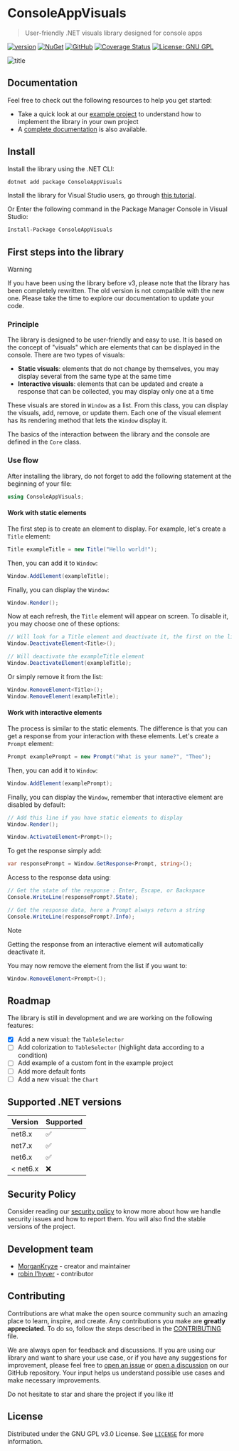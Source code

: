 # ConsoleAppVisuals

> User-friendly .NET visuals library designed for console apps

[![version](https://img.shields.io/nuget/v/ConsoleAppVisuals.svg?label=version)](https://www.nuget.org/packages/ConsoleAppVisuals/) [![NuGet](https://img.shields.io/nuget/dt/ConsoleAppVisuals.svg)](https://www.nuget.org/packages/ConsoleAppVisuals/) [![GitHub](https://img.shields.io/github/stars/MorganKryze/consoleappvisuals.svg?style=flat&logo=github&colorB=yellow&label=stars)](https://github.com/MorganKryze/ConsoleAppVisuals) [![Coverage Status](https://coveralls.io/repos/github/MorganKryze/ConsoleAppVisuals/badge.svg?branch=main)](https://coveralls.io/github/MorganKryze/ConsoleAppVisuals?branch=main) [![License: GNU GPL](https://img.shields.io/badge/License-GNU_GPL-orange.svg)](https://github.com/MorganKryze/ConsoleAppVisuals/blob/main/LICENSE)

![title](docs/assets/vid/gif/presentation.gif)

## Documentation

Feel free to check out the following resources to help you get started:

- Take a quick look at our [example project](https://github.com/MorganKryze/ConsoleAppVisuals/blob/main/example/Program.cs) to understand how to implement the library in your own project
- A [complete documentation](https://morgankryze.github.io/ConsoleAppVisuals/) is also available.

## Install

Install the library using the .NET CLI:

```bash
dotnet add package ConsoleAppVisuals
```

Install the library for Visual Studio users, go through [this tutorial](https://www.youtube.com/watch?v=IprbRazS3b8).

Or Enter the following command in the Package Manager Console in Visual Studio:

```bash
Install-Package ConsoleAppVisuals
```

## First steps into the library

> [!WARNING]
> If you have been using the library before v3, please note that the library has been completely rewritten. The old version is not compatible with the new one. Please take the time to explore our documentation to update your code.

### Principle

The library is designed to be user-friendly and easy to use. It is based on the concept of "visuals" which are elements that can be displayed in the console. There are two types of visuals:

- **Static visuals**: elements that do not change by themselves, you may display several from the same type at the same time
- **Interactive visuals**: elements that can be updated and create a response that can be collected, you may display only one at a time

These visuals are stored in `Window` as a list. From this class, you can display the visuals, add, remove, or update them. Each one of the visual element has its rendering method that lets the `Window` display it.

The basics of the interaction between the library and the console are defined in the `Core` class.

### Use flow

After installing the library, do not forget to add the following statement at the beginning of your file:

```csharp
using ConsoleAppVisuals;
```

#### Work with static elements

The first step is to create an element to display. For example, let's create a `Title` element:

```csharp
Title exampleTitle = new Title("Hello world!");
```

Then, you can add it to `Window`:

```csharp
Window.AddElement(exampleTitle);
```

Finally, you can display the `Window`:

```csharp
Window.Render();
```

Now at each refresh, the `Title` element will appear on screen. To disable it, you may choose one of these options:

```csharp
// Will look for a Title element and deactivate it, the first on the list
Window.DeactivateElement<Title>();

// Will deactivate the exampleTitle element
Window.DeactivateElement(exampleTitle);
```

Or simply remove it from the list:

```csharp
Window.RemoveElement<Title>();
Window.RemoveElement(exampleTitle);
```

#### Work with interactive elements

The process is similar to the static elements. The difference is that you can get a response from your interaction with these elements. Let's create a `Prompt` element:

```csharp
Prompt examplePrompt = new Prompt("What is your name?", "Theo");
```

Then, you can add it to `Window`:

```csharp
Window.AddElement(examplePrompt);
```

Finally, you can display the `Window`, remember that interactive element are disabled by default:

```csharp
// Add this line if you have static elements to display
Window.Render();

Window.ActivateElement<Prompt>();
```

To get the response simply add:

```csharp
var responsePrompt = Window.GetResponse<Prompt, string>();
```

Access to the response data using:

```csharp
// Get the state of the response : Enter, Escape, or Backspace
Console.WriteLine(responsePrompt?.State);

// Get the response data, here a Prompt always return a string
Console.WriteLine(responsePrompt?.Info);
```

> [!NOTE]
> Getting the response from an interactive element will automatically deactivate it.

You may now remove the element from the list if you want to:

```csharp
Window.RemoveElement<Prompt>();
```

## Roadmap

The library is still in development and we are working on the following features:

- [x] Add a new visual: the `TableSelector`
- [ ] Add colorization to `TableSelector` (highlight data according to a condition)
- [ ] Add example of a custom font in the example project
- [ ] Add more default fonts
- [ ] Add a new visual: the `Chart`

## Supported .NET versions

| Version  | Supported          |
| -------- | ------------------ |
| net8.x   | :white_check_mark: |
| net7.x   | :white_check_mark: |
| net6.x   | :white_check_mark: |
| < net6.x | :x:                |

## Security Policy

Consider reading our [security policy](SECURITY.md) to know more about how we handle security issues and how to report them. You will also find the stable versions of the project.

## Development team

- [MorganKryze](https://github.com/MorganKryze) - creator and maintainer
- [robin l'hyver](https://github.com/robinmoon2) - contributor

## Contributing

Contributions are what make the open source community such an amazing place to learn, inspire, and create. Any contributions you make are **greatly appreciated**. To do so, follow the steps described in the [CONTRIBUTING](CONTRIBUTING.md) file.

We are always open for feedback and discussions. If you are using our library and want to share your use case, or if you have any suggestions for improvement, please feel free to [open an issue](https://github.com/MorganKryze/ConsoleAppVisuals/issues) or [open a discussion](https://github.com/MorganKryze/ConsoleAppVisuals/discussions) on our GitHub repository. Your input helps us understand possible use cases and make necessary improvements.

Do not hesitate to star and share the project if you like it!

## License

Distributed under the GNU GPL v3.0 License. See [`LICENSE`](https://github.com/MorganKryze/ConsoleAppVisuals/blob/main/LICENSE) for more information.
